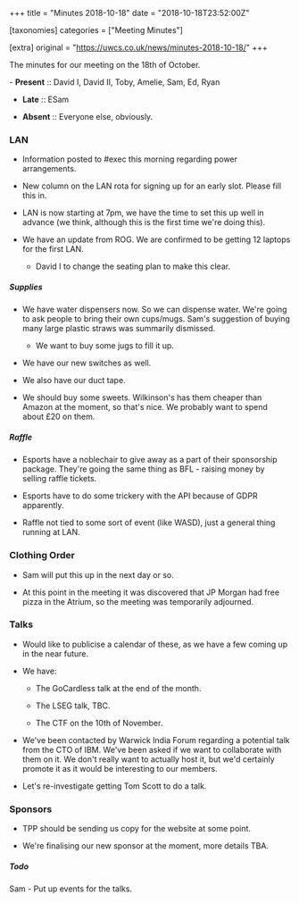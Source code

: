 +++
title = "Minutes 2018-10-18"
date = "2018-10-18T23:52:00Z"

[taxonomies]
categories = ["Meeting Minutes"]

[extra]
original = "https://uwcs.co.uk/news/minutes-2018-10-18/"
+++

<p>The minutes for our meeting on the 18th of October.</p>

<!-- more -->

\- **Present** :: David I, David II, Toby, Amelie, Sam, Ed, Ryan  

- **Late** :: ESam

- **Absent** :: Everyone else, obviously.

### LAN

- Information posted to \#exec this morning regarding power arrangements.

- New column on the LAN rota for signing up for an early slot. Please fill this in.

- LAN is now starting at 7pm, we have the time to set this up well in advance (we think, although this is the first time we're doing this).

- We have an update from ROG. We are confirmed to be getting 12 laptops for the first LAN.

  - David I to change the seating plan to make this clear.

  

##### Supplies

- We have water dispensers now. So we can dispense water. We're going to ask people to bring their own cups/mugs. Sam's suggestion of buying many large plastic straws was summarily dismissed.

  - We want to buy some jugs to fill it up.

- We have our new switches as well.

- We also have our duct tape.

- We should buy some sweets. Wilkinson's has them cheaper than Amazon at the moment, so that's nice. We probably want to spend about £20 on them.

  

##### Raffle

- Esports have a noblechair to give away as a part of their sponsorship package. They're going the same thing as BFL - raising money by selling raffle tickets.

- Esports have to do some trickery with the API because of GDPR apparently.

- Raffle not tied to some sort of event (like WASD), just a general thing running at LAN.

### Clothing Order

- Sam will put this up in the next day or so.

- At this point in the meeting it was discovered that JP Morgan had free pizza in the Atrium, so the meeting was temporarily adjourned.

  

### Talks

- Would like to publicise a calendar of these, as we have a few coming up in the near future.

- We have:

  - The GoCardless talk at the end of the month.

  - The LSEG talk, TBC.

  - The CTF on the 10th of November.

- We've been contacted by Warwick India Forum regarding a potential talk from the CTO of IBM. We've been asked if we want to collaborate with them on it. We don't really want to actually host it, but we'd certainly promote it as it would be interesting to our members.

- Let's re-investigate getting Tom Scott to do a talk.

  

### Sponsors

- TPP should be sending us copy for the website at some point.

- We're finalising our new sponsor at the moment, more details TBA.

  

##### **Todo**

Sam - Put up events for the talks.

